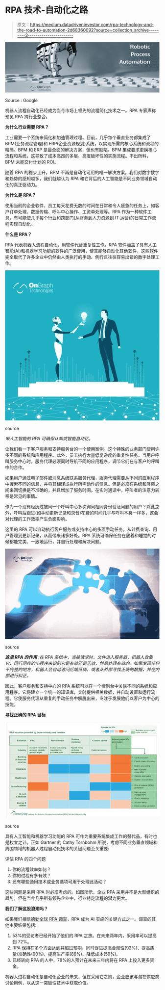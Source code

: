 # RPA 技术-自动化之路

> 原文：<https://medium.datadriveninvestor.com/rpa-technology-and-the-road-to-automation-2d68360092?source=collection_archive---------3----------------------->

![](img/070bed76b7b6a73f5ea56c65ae73d09b.png)

Source : Google

机器人流程自动化已经成为当今市场上领先的流程简化技术之一。RPA 专家声称预见 RPA 跨行业整合。

**为什么行业需要 RPA？**

工业需要一个系统来简化和加速管理过程。目前，几乎每个垂直业务都集成了 BPM(业务流程管理)和 ERP(企业资源规划)系统，以实现所需的核心系统和流程的精简。BPM 和 ERP 是最全面的解决方案，但也有缺陷。BPM 集成要求更换核心流程和系统，这导致了成本高昂的多层、高度破坏性的实施流程。不出所料，BPM 未能交付计划的 ROI。

随着 RPA 的稳步上升，BPM 不再是自动化可用的唯一解决方案。我们对数字数字和趋势的感知越多，我们就越认为 RPA 和它背后的人工智能是不同业务领域自动化的真正驱动力。

**为什么是 RPA？**

使用当前的企业软件，员工每天花费无数的时间在日常和令人疲惫的任务上，如客户订单处理、数据传输、呼叫中心操作、工资单处理等。RPA 作为一种软件工具，有可能使几乎每个行业和跨部门(从财务到人力资源到 IT 运营)的日常工作流程实现自动化。

**什么是 RPA？**

RPA 代表机器人流程自动化，用软件代替重复性工作。RPA 软件涵盖了具有人工智能(AI)和机器学习功能的软件的广泛使用，使其能够自动化其他软件，这些软件完全取代了许多企业中仍然由人类执行的手动、例行且往往容易出错的数字处理工作。

![](img/e7133967f6425e1498a7ae6ecc762d4b.png)

source

*带人工智能的 RPA 可确保认知或智能自动化。*

让我们看一下客户服务和支持服务台的一个使用案例。这个特殊的业务部门使用许多不同的系统和应用程序。此外，员工执行大量低复杂度的重复性任务。当用户呼叫服务中心时，服务代理必须同时导航不同的应用程序，调节它们在与客户的呼叫中的合作。

如果用户通过电子邮件或消息系统联系服务代理，服务代理需要从不同的应用程序中搜索不同的信息，并将其翻译成执行所需动作的信息。但是必须在系统和屏幕之间来回切换是不准确的，并且增加了服务时间。在实时通话中，呼叫者的注意力转移是常见的事情。

作为一个没有经历过被同一个呼叫中心多次询问相同身份验证问题的用户？除此之外，呼叫后跟进(如手动更新记录和录音)花费的时间几乎与呼叫本身一样多，这会对代理的工作效率产生负面影响。

这里的 RPA 可以自动执行客户服务或支持中心的多项手动任务，从计费查询、用户管理到更新记录，从而带来诸多好处。RPA 系统可确保任务在醒着和睡觉的时候都能完美、一致地运行，并自行处理和解决问题。

![](img/a0baa089ffa0ba1daa704d4e077c03c9.png)

source

***这里 RPA 的作用*** *:在 RPA 系统中，当被请求时，文件进入服务器，机器人收集它，运行同样的小程序来识别它是有效还是无效，然后处理有效的。如果发现任何不完整的地方，机器人会自动访问后端系统，或者从外部寻找正确的数据，并在内部进行纠正。*

因此，客户服务和支持中心的 RPA 系统可以在一个控制台中关联不同的系统和应用程序。它将建立一个统一的知识库，实时提供相关数据，并自动设置和运行流程。它使服务代理从重复的手动任务中解脱出来，专注于发展他们以客户为中心的技能。

**寻找正确的 RPA 目标**

![](img/b86279c58487e4ace0645b810c0c450d.png)

source

具有人工智能和机器学习功能的 RPA 可作为重要系统集成工作的替代品，有时也是权宜之计。正如 Gartner 的 Cathy Tornbohm 所说，考虑不同业务垂直领域和周围领域的机器人过程自动化技术的关键问题至关重要:

评估 RPA 的四个问题

1.  你的流程效率如何？
2.  你的过程有多有效？
3.  还有哪些通用技术或业务选项可用于处理此活动？

这些问题是采用 RPA 时必须考虑的。如图所示，企业 RPA 采用并不是大型组织的趋势，但在当今几乎所有领先企业中，行业特定流程的潜力更大。

**我们了解这股浪潮吗？**

如果我们相信[德勤全球 RPA 调查](https://www2.deloitte.com/bg/en/pages/technology/articles/deloitte-global-rpa-survey-2018.html#)，RPA 成为 AI 实施的关键方式之一。调查的其他主要结果包括:

1.  53%的受访者已经开始了他们的 RPA 之旅。在未来两年内，采用率可以提高到 72%。
2.  RPA 保持在多个方面达到并超过预期，同时促进提高合规性(92%)、提高质量/准确性(90%)、提高生产率(86%)、降低成本(59%)。
3.  已经转向 RPA 的人中，78%的人预计在未来三年内将在 RPA 上投入更多资金。

机器人过程自动化是自动化企业的未来，但在采用它之前，企业应该与潜在供应商讨论用例，以从这一突破性技术中获取价值。